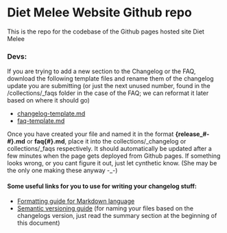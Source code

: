 # Diet Melee Website Github repo
This is the repo for the codebase of the Github pages hosted site Diet Melee

### Devs:
If you are trying to add a new section to the Changelog or the FAQ, download the following template files and rename them of the changelog update you are submitting (or just the next unused number, found in the /collections/_faqs folder in the case of the FAQ; we can reformat it later based on where it should go)

- [changelog-template.md](https://raw.githubusercontent.com/diet-melee/diet-melee.github.io/main/example-md/changelog-template.md)
- [faq-template.md](https://raw.githubusercontent.com/diet-melee/diet-melee.github.io/main/example-md/faq-template.md)

Once you have created your file and named it in the format **{release_#-#}.md** or **faq{#}.md**, place it into the collections/_changelog or collections/_faqs respectively.  It should automatically be updated after a few minutes when the page gets deployed from Github pages.  If something looks wrong, or you cant figure it out, just let cynthetic know. (She may be the only one making these anyway -\_-)

#### Some useful links for you to use for writing your changelog stuff:

- [Formatting guide for Markdown language](https://www.markdownguide.org/basic-syntax/)
- [Semantic versioning guide](https://semver.org/) (for naming your files based on the changelogs version, just read the summary section at the beginning of this document)
